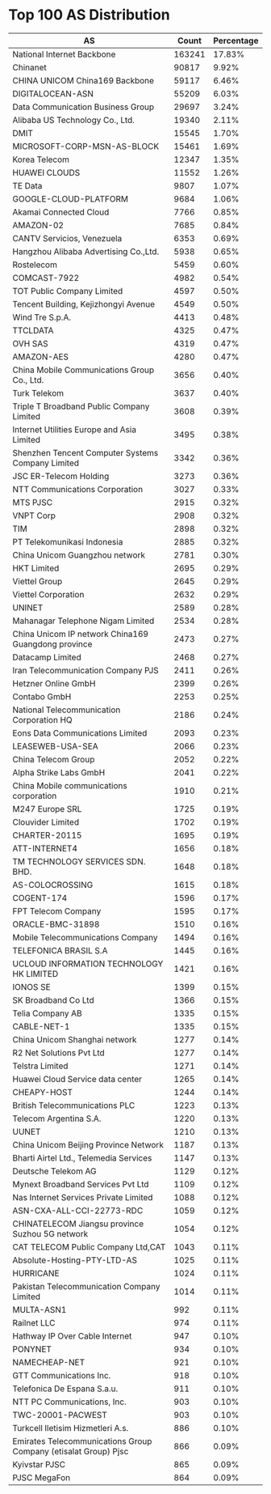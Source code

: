 # Top 100 AS Distribution
| AS | Count | Percentage |
|----|----|----|
| National Internet Backbone | 163241 | 17.83% |
| Chinanet | 90817 | 9.92% |
| CHINA UNICOM China169 Backbone | 59117 | 6.46% |
| DIGITALOCEAN-ASN | 55209 | 6.03% |
| Data Communication Business Group | 29697 | 3.24% |
| Alibaba US Technology Co., Ltd. | 19340 | 2.11% |
| DMIT | 15545 | 1.70% |
| MICROSOFT-CORP-MSN-AS-BLOCK | 15461 | 1.69% |
| Korea Telecom | 12347 | 1.35% |
| HUAWEI CLOUDS | 11552 | 1.26% |
| TE Data | 9807 | 1.07% |
| GOOGLE-CLOUD-PLATFORM | 9684 | 1.06% |
| Akamai Connected Cloud | 7766 | 0.85% |
| AMAZON-02 | 7685 | 0.84% |
| CANTV Servicios, Venezuela | 6353 | 0.69% |
| Hangzhou Alibaba Advertising Co.,Ltd. | 5938 | 0.65% |
| Rostelecom | 5459 | 0.60% |
| COMCAST-7922 | 4982 | 0.54% |
| TOT Public Company Limited | 4597 | 0.50% |
| Tencent Building, Kejizhongyi Avenue | 4549 | 0.50% |
| Wind Tre S.p.A. | 4413 | 0.48% |
| TTCLDATA | 4325 | 0.47% |
| OVH SAS | 4319 | 0.47% |
| AMAZON-AES | 4280 | 0.47% |
| China Mobile Communications Group Co., Ltd. | 3656 | 0.40% |
| Turk Telekom | 3637 | 0.40% |
| Triple T Broadband Public Company Limited | 3608 | 0.39% |
| Internet Utilities Europe and Asia Limited | 3495 | 0.38% |
| Shenzhen Tencent Computer Systems Company Limited | 3342 | 0.36% |
| JSC ER-Telecom Holding | 3273 | 0.36% |
| NTT Communications Corporation | 3027 | 0.33% |
| MTS PJSC | 2915 | 0.32% |
| VNPT Corp | 2908 | 0.32% |
| TIM | 2898 | 0.32% |
| PT Telekomunikasi Indonesia | 2885 | 0.32% |
| China Unicom Guangzhou network | 2781 | 0.30% |
| HKT Limited | 2695 | 0.29% |
| Viettel Group | 2645 | 0.29% |
| Viettel Corporation | 2632 | 0.29% |
| UNINET | 2589 | 0.28% |
| Mahanagar Telephone Nigam Limited | 2534 | 0.28% |
| China Unicom IP network China169 Guangdong province | 2473 | 0.27% |
| Datacamp Limited | 2468 | 0.27% |
| Iran Telecommunication Company PJS | 2411 | 0.26% |
| Hetzner Online GmbH | 2399 | 0.26% |
| Contabo GmbH | 2253 | 0.25% |
| National Telecommunication Corporation HQ | 2186 | 0.24% |
| Eons Data Communications Limited | 2093 | 0.23% |
| LEASEWEB-USA-SEA | 2066 | 0.23% |
| China Telecom Group | 2052 | 0.22% |
| Alpha Strike Labs GmbH | 2041 | 0.22% |
| China Mobile communications corporation | 1910 | 0.21% |
| M247 Europe SRL | 1725 | 0.19% |
| Clouvider Limited | 1702 | 0.19% |
| CHARTER-20115 | 1695 | 0.19% |
| ATT-INTERNET4 | 1656 | 0.18% |
| TM TECHNOLOGY SERVICES SDN. BHD. | 1648 | 0.18% |
| AS-COLOCROSSING | 1615 | 0.18% |
| COGENT-174 | 1596 | 0.17% |
| FPT Telecom Company | 1595 | 0.17% |
| ORACLE-BMC-31898 | 1510 | 0.16% |
| Mobile Telecommunications Company | 1494 | 0.16% |
| TELEFONICA BRASIL S.A | 1445 | 0.16% |
| UCLOUD INFORMATION TECHNOLOGY HK LIMITED | 1421 | 0.16% |
| IONOS SE | 1399 | 0.15% |
| SK Broadband Co Ltd | 1366 | 0.15% |
| Telia Company AB | 1335 | 0.15% |
| CABLE-NET-1 | 1335 | 0.15% |
| China Unicom Shanghai network | 1277 | 0.14% |
| R2 Net Solutions Pvt Ltd | 1277 | 0.14% |
| Telstra Limited | 1271 | 0.14% |
| Huawei Cloud Service data center | 1265 | 0.14% |
| CHEAPY-HOST | 1244 | 0.14% |
| British Telecommunications PLC | 1223 | 0.13% |
| Telecom Argentina S.A. | 1220 | 0.13% |
| UUNET | 1210 | 0.13% |
| China Unicom Beijing Province Network | 1187 | 0.13% |
| Bharti Airtel Ltd., Telemedia Services | 1147 | 0.13% |
| Deutsche Telekom AG | 1129 | 0.12% |
| Mynext Broadband Services Pvt Ltd | 1109 | 0.12% |
| Nas Internet Services Private Limited | 1088 | 0.12% |
| ASN-CXA-ALL-CCI-22773-RDC | 1059 | 0.12% |
| CHINATELECOM Jiangsu province Suzhou 5G network | 1054 | 0.12% |
| CAT TELECOM Public Company Ltd,CAT | 1043 | 0.11% |
| Absolute-Hosting-PTY-LTD-AS | 1025 | 0.11% |
| HURRICANE | 1024 | 0.11% |
| Pakistan Telecommunication Company Limited | 1014 | 0.11% |
| MULTA-ASN1 | 992 | 0.11% |
| Railnet LLC | 974 | 0.11% |
| Hathway IP Over Cable Internet | 947 | 0.10% |
| PONYNET | 934 | 0.10% |
| NAMECHEAP-NET | 921 | 0.10% |
| GTT Communications Inc. | 918 | 0.10% |
| Telefonica De Espana S.a.u. | 911 | 0.10% |
| NTT PC Communications, Inc. | 903 | 0.10% |
| TWC-20001-PACWEST | 903 | 0.10% |
| Turkcell Iletisim Hizmetleri A.s. | 886 | 0.10% |
| Emirates Telecommunications Group Company (etisalat Group) Pjsc | 866 | 0.09% |
| Kyivstar PJSC | 865 | 0.09% |
| PJSC MegaFon | 864 | 0.09% |
